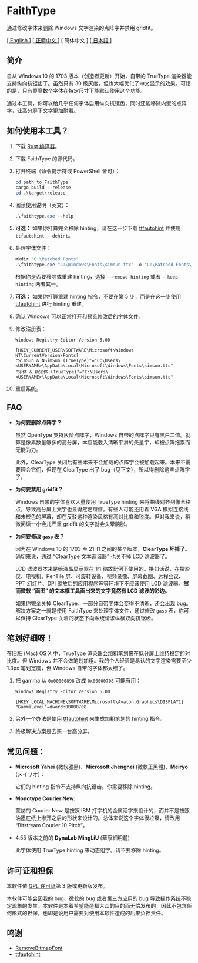 # FaithType

通过修改字体来删除 Windows 文字渲染的点阵字并禁用 gridfit。

[\[ English \]](Readme.md) [\[ 正體中文 \]](Readme-zh_tw.md) \[ 简体中文 \] [\[ 日本語 \]](Readme-ja.md)

## 简介

自从 Windows 10 的 1703 版本（创造者更新）开始，自带的 TrueType 渲染器能支持纵向抗锯齿了。虽然只有 30 级灰度，但也大幅优化了中文显示的效果。可惜的是，只有寥寥数个字体在特定尺寸下能默认使用这个功能。

通过本工具，你可以给几乎任何字体启用纵向抗锯齿，同时还能移除内嵌的点阵字，让高分屏下文字更加耐看。

## 如何使用本工具？

1. 下载 [Rust 编译器](https://www.rust-lang.org/tools/install)。

2. 下载 FaithType 的源代码。

3. 打开终端（命令提示符或 PowerShell 皆可）：
   ```ps1
   cd path_to_FaithType
   cargo build --release
   cd .\target\release
   ```

4. 阅读使用说明（英文）：
   ```ps1
   .\faithtype.exe --help
   ```

5. **可选：** 如果你打算完全移除 hinting，请在这一步下载 [ttfautohint](https://www.freetype.org/ttfautohint/#download) 并使用 `ttfautohint --dehint`。

6. 处理字体文件：
   ```ps1
   mkdir "C:\Patched Fonts"
   .\faithtype.exe "C:\Windows\Fonts\simsun.ttc" -o "C:\Patched Fonts\simsun.ttc" --remove-bitmap --remove-hinting --modify-gasp
   ```
   根据你是否要移除或重建 hinting，选择 `--remove-hinting` 或者 `--keep-hinting` 两者其一。

7. **可选：** 如果你打算重建 hinting 指令，不要在第 5 步，而是在这一步使用 [ttfautohint](https://www.freetype.org/ttfautohint/#download) 进行 hinting 重建。

8. 确认 Windows 可以正常打开和预览修改后的字体文件。

9. 修改注册表：
   ```reg
   Windows Registry Editor Version 5.00

   [HKEY_CURRENT_USER\SOFTWARE\Microsoft\Windows NT\CurrentVersion\Fonts]
   "SimSun & NSimSun (TrueType)"="C:\Users\<USERNAME>\AppData\Local\Microsoft\Windows\Fonts\simsun.ttc"
   "宋体 & 新宋体 (TrueType)"="C:\Users\<USERNAME>\AppData\Local\Microsoft\Windows\Fonts\simsun.ttc"
   ```

10. 重启系统。

## FAQ

- **为何要删除点阵字？**

  虽然 OpenType 支持灰阶点阵字，Windows 自带的点阵字只有黑白二值。就算是像素数量够多的高分屏，本应能载入清晰平滑的矢量字，却被点阵拖累而无能为力。

  此外，ClearType 关闭后有些本来不会加载的点阵字会被加载起来。本来不需要理会它们，但现在 ClearType 出了 bug（见下文），所以得删除这些点阵字了。

- **为何要禁用 gridfit？**

  Windows 自带的字体喜欢大量使用 TrueType hinting 来将曲线对齐到像素格点，导致高分屏上文字也显得疙疙瘩瘩。有些人可能还用着 VGA 模拟连接线和未校色的屏幕，却在反驳这种渲染风格有高对比度和锐度。但对我来说，稍微阅读一小会儿严重 gridfit 的文字就会头晕脑胀。

- **为何要修改 `gasp` 表？**

  因为在 Windows 10 的 1703 至 21H1 之间的某个版本，**ClearType 坏掉了**。确切来说，通过 “ClearType 文本调谐器” 也关不掉 LCD 滤波器了。

  LCD 滤波器本来是给液晶显示器在 1:1 缩放比例下使用的。换句话说，在投影仪、电视机、PenTile 屏、可旋转设备、视频录像、屏幕截图、远程会议、PPT 幻灯片、DPI 缩放后的应用程序等等环境下不应该使用 LCD 滤波器。**然而微软 “画图” 的文本框工具画出来的文字竟然有 LCD 滤波的彩边。**

  如果你完全关掉 ClearType，一部分自带字体会变得不清晰，还会出现 bug。解决方案之一就是使用 FaithType 来处理字体文件，通过修改 `gasp` 表，你可以保持 ClearType 关着的状态下向系统请求纵横双向抗锯齿。

## 笔划好细呀！

在旧版 (Mac) OS X 中，TrueType 渲染器会加粗笔划来在低分屏上维持稳定的对比度。但 Windows 并不会做笔划加粗。我的个人经验是易认的文字渲染需要至少 1.3px 笔划宽度，但 Windows 自带的字体都太细了。

1. 把 gamma 从 `0x00000898` 改成 `0x00000708` 可能有用：
   ```reg
   Windows Registry Editor Version 5.00

   [HKEY_LOCAL_MACHINE\SOFTWARE\Microsoft\Avalon.Graphics\DISPLAY1]
   "GammaLevel"=dword:00000708
   ```

2. 另外一个办法是使用 [ttfautohint](https://www.freetype.org/ttfautohint/) 来生成加粗笔划的 hinting 指令。

3. 终极解决方案是去买一台高分屏。

## 常见问题：

- **Microsoft Yahei** (微软雅黑)、**Microsoft Jhenghei** (微軟正黑體)、**Meiryo** (メイリオ)：

  它们的 hinting 指令不支持纵向抗锯齿。你需要移除 hinting。

- **Monotype Courier New**:

  蒙纳的 Courier New 是按照 IBM 打字机的金属活字来设计的，而并不是按照油墨在纸上渗开之后的形状来设计的。总体来说这个字体很垃圾，请改用 “Bitstream Courier 10 Pitch”。

- 4.55 版本之前的 **DynaLab MingLiU** (華康細明體)

  此字体使用 TrueType hinting 来动态组字。请不要移除 hinting。

## 许可证和担保

本软件依 [GPL 许可证](LICENSE)第 3 版或更新版发布。

本软件可能会因我的 bug、微软的 bug 或者第三方应用的 bug 导致操作系统不稳定现象的发生。本软件是本着希望能造福大众的目的而无偿发布的，因此不包含任何形式的担保，也即是说用户需要对使用本软件造成的后果负担责任。

## 鸣谢

- [RemoveBitmapFont](https://github.com/tkumata/RemoveBitmapFont)
- [ttfautohint](https://www.freetype.org/ttfautohint/)
